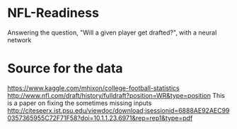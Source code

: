 # NFL-Readiness
Answering the question, "Will a given player get drafted?", with a neural network

# Source for the data
https://www.kaggle.com/mhixon/college-football-statistics  
http://www.nfl.com/draft/history/fulldraft?position=WR&type=position
This is a paper on fixing the sometimes missing inputs
http://citeseerx.ist.psu.edu/viewdoc/download;jsessionid=6888AE92AEC990357365955C72F71F58?doi=10.1.1.23.6971&rep=rep1&type=pdf
